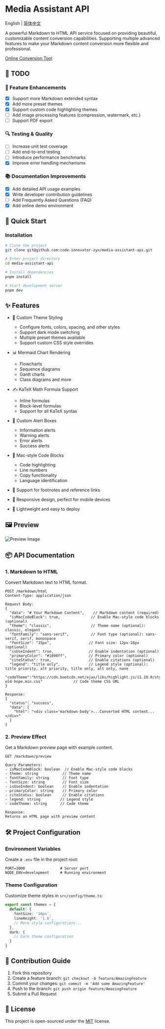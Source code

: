 # Media Assistant API

English | [简体中文](README.md)

A powerful Markdown to HTML API service focused on providing beautiful, customizable content conversion capabilities. Supporting multiple advanced features to make your Markdown content conversion more flexible and professional.

[Online Conversion Tool](https://md.openwrite.cn/)

## 📝 TODO

### 🎨 Feature Enhancements
- [x] Support more Markdown extended syntax
- [x] Add more preset themes
- [x] Support custom code highlighting themes
- [ ] Add image processing features (compression, watermark, etc.)
- [ ] Support PDF export

### 🔍 Testing & Quality
- [ ] Increase unit test coverage
- [ ] Add end-to-end testing
- [ ] Introduce performance benchmarks
- [x] Improve error handling mechanisms

### 📚 Documentation Improvements
- [x] Add detailed API usage examples
- [x] Write developer contribution guidelines
- [ ] Add Frequently Asked Questions (FAQ)
- [x] Add online demo environment

## 🚀 Quick Start

### Installation

```bash
# Clone the project
git clone git@github.com:code-innovator-zyx/media-assistant-api.git

# Enter project directory
cd media-assistant-api

# Install dependencies
pnpm install

# Start development server
pnpm dev
```

## ✨ Features

- 🎨 Custom Theme Styling
  - Configure fonts, colors, spacing, and other styles
  - Support dark mode switching
  - Multiple preset themes available
  - Support custom CSS style overrides

- 📊 Mermaid Chart Rendering
  - Flowcharts
  - Sequence diagrams
  - Gantt charts
  - Class diagrams and more

- ✍️ KaTeX Math Formula Support
  - Inline formulas
  - Block-level formulas
  - Support for all KaTeX syntax

- 🎯 Custom Alert Boxes
  - Information alerts
  - Warning alerts
  - Error alerts
  - Success alerts

- 💫 Mac-style Code Blocks
  - Code highlighting
  - Line numbers
  - Copy functionality
  - Language identification

- 🔗 Support for footnotes and reference links
- 📱 Responsive design, perfect for mobile devices
- 🎈 Lightweight and easy to deploy

## 🖼️ Preview

![Preview Image](assets/preview.png)

## 📦 API Documentation

### 1. Markdown to HTML

Convert Markdown text to HTML format.

```http
POST /markdown/html
Content-Type: application/json

Request Body:
{
  "data": "# Your Markdown Content",    // Markdown content (required)
  "isMacCodeBlock": true,              // Enable Mac-style code blocks (optional)
  "theme": "classic",                  // Theme name (optional): classic, elegant
  "fontFamily": "sans-serif",          // Font type (optional): sans-serif, serif, monospace
  "fontSize": "15px",                 // Font size: 12px-16px (optional)
  "isUseIndent": true,                // Enable indentation (optional)
  "primaryColor": "#1890ff",          // Primary color (optional)
  "citeStatus": true,                 // Enable citations (optional)
  "legend": "title only",             // Legend style (optional): title priority, alt priority, title only, alt only, none
  "codeTheme":"https://cdn.bootcdn.net/ajax/libs/highlight.js/11.10.0/styles/an-old-hope.min.css"              // Code theme CSS URL
}

Response:
{
  "status": "success",
  "data": {
    "html": "<div class='markdown-body'>...Converted HTML content...</div>"
  }
}
```

### 2. Preview Effect

Get a Markdown preview page with example content.

```http
GET /markdown/preview

Query Parameters:
- isMacCodeBlock: boolean  // Enable Mac-style code blocks
- theme: string           // Theme name
- fontFamily: string      // Font type
- fontSize: string        // Font size
- isUseIndent: boolean    // Enable indentation
- primaryColor: string    // Primary color
- citeStatus: boolean     // Enable citations
- legend: string         // Legend style
- codeTheme: string      // Code theme

Response:
Returns an HTML page with preview content
```

## 🛠️ Project Configuration

### Environment Variables

Create a `.env` file in the project root:

```env
PORT=3000                # Server port
NODE_ENV=development     # Running environment
```

### Theme Configuration

Customize theme styles in `src/config/theme.ts`:

```typescript
export const themes = {
  default: {
    fontSize: '16px',
    lineHeight: '1.6',
    // More style configurations...
  },
  dark: {
    // Dark theme configuration
  }
}
```

## 🤝 Contribution Guide

1. Fork this repository
2. Create a feature branch: `git checkout -b feature/AmazingFeature`
3. Commit your changes: `git commit -m 'Add some AmazingFeature'`
4. Push to the branch: `git push origin feature/AmazingFeature`
5. Submit a Pull Request

## 📄 License

This project is open-sourced under the [MIT](LICENSE) license.